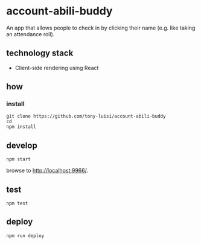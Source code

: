 
# account-abili-buddy

An app that allows people to check in by clicking their name (e.g. like taking an attendance roll).

## technology stack

- Client-side rendering using React

## how

### install

```
git clone https://github.com/tony-luisi/account-abili-buddy
cd
npm install
```

## develop

```
npm start
```

browse to <http://localhost:9966/>.

## test

```
npm test
```

## deploy

```
npm run deploy
```
